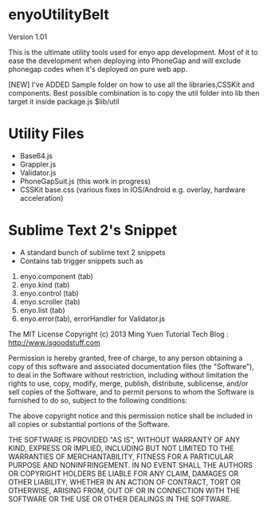 enyoUtilityBelt
===============

Version 1.01

This is the ultimate utility tools used for enyo app development. Most of it to ease the development when deploying into PhoneGap and will exclude phonegap codes when it's deployed on pure web app.

[NEW] I've ADDED Sample folder on how to use all the libraries,CSSKit and components. Best possible combination is to
copy the util folder into lib then target it inside package.js $lib/util 

Utility Files
=============
- Base64.js
- Grappler.js 
- Validator.js
- PhoneGapSuit.js (this work in progress)
- CSSKit base.css (various fixes in IOS/Android e.g. overlay, hardware acceleration)

Sublime Text 2's Snippet
========================
- A standard bunch of sublime text 2 snippets
- Contains tab trigger snippets such as 

1. enyo.component (tab)
2. enyo.kind (tab)
3. enyo.control (tab)
4. enyo.scroller (tab) 
5. enyo.list (tab)
6. enyo.error(tab), errorHandler for Validator.js


The MIT License Copyright (c) 2013 Ming Yuen Tutorial Tech Blog : http://www.isgoodstuff.com

Permission is hereby granted, free of charge, to any person obtaining a copy of this software and associated documentation files (the "Software"), to deal in the Software without restriction, including without limitation the rights to use, copy, modify, merge, publish, distribute, sublicense, and/or sell copies of the Software, and to permit persons to whom the Software is furnished to do so, subject to the following conditions:

The above copyright notice and this permission notice shall be included in all copies or substantial portions of the Software.

THE SOFTWARE IS PROVIDED "AS IS", WITHOUT WARRANTY OF ANY KIND, EXPRESS OR IMPLIED, INCLUDING BUT NOT LIMITED TO THE WARRANTIES OF MERCHANTABILITY, FITNESS FOR A PARTICULAR PURPOSE AND NONINFRINGEMENT. IN NO EVENT SHALL THE AUTHORS OR COPYRIGHT HOLDERS BE LIABLE FOR ANY CLAIM, DAMAGES OR OTHER LIABILITY, WHETHER IN AN ACTION OF CONTRACT, TORT OR OTHERWISE, ARISING FROM, OUT OF OR IN CONNECTION WITH THE SOFTWARE OR THE USE OR OTHER DEALINGS IN THE SOFTWARE.

